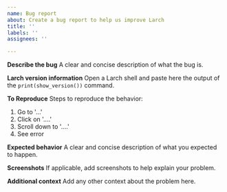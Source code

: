 ```yaml
---
name: Bug report
about: Create a bug report to help us improve Larch
title: ''
labels: ''
assignees: ''

---
```


**Describe the bug**
A clear and concise description of what the bug is.

**Larch version information**
Open a Larch shell and paste here the output of the `print(show_version())` command. 

**To Reproduce**
Steps to reproduce the behavior:
1. Go to '...'
2. Click on '....'
3. Scroll down to '....'
4. See error

**Expected behavior**
A clear and concise description of what you expected to happen.

**Screenshots**
If applicable, add screenshots to help explain your problem.

**Additional context**
Add any other context about the problem here.
